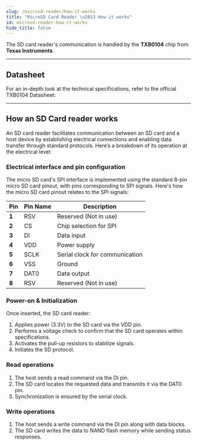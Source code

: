 ```yaml
---
slug: /microsd-reader/how-it-works
title: "MicroSD Card Reader \u2013 How it works"
id: microsd-reader-how-it-works
hide_title: false
---
```

The SD card reader's communication is handled by the **TXB0104** chip from **Texas Instruments**.

<CenteredImage src="/img/microsd-reader/texas.jpg" alt="TXB0104 chip on board" caption="TXB0104 chip on board" width="400px" />

---

## Datasheet

For an in-depth look at the technical specifications, refer to the official TXB0104 Datasheet:

<QuickLink  
  title="TXB0104 Datasheet"  
  description="Detailed technical documentation for the TXB0104 chip"  
  url="https://soldered.com/productdata/2022/03/Soldered_TXB0104PWR_datasheet.pdf"  
/>

---

## How an SD Card reader works

An SD card reader facilitates communication between an SD card and a host device by establishing electrical connections and enabling data transfer through standard protocols. Here’s a breakdown of its operation at the electrical level:

### Electrical interface and pin configuration

The micro SD card's SPI interface is implemented using the standard 8-pin micro SD card pinout, with pins corresponding to SPI signals. Here's how the micro SD card pinout relates to the SPI signals:

| Pin  | Pin Name | Description                             |
| ---- | -------- | --------------------------------------- |
| **1** | RSV      | Reserved (Not in use)                   |
| **2** | CS       | Chip selection for SPI                  |
| **3** | DI       | Data input                              |
| **4** | VDD      | Power supply                            |
| **5** | SCLK     | Serial clock for communication          |
| **6** | VSS      | Ground                                  |
| **7** | DAT0     | Data output                             |
| **8** | RSV      | Reserved (Not in use)                   |

<CenteredImage src="/img/microsd-reader/sd_card_pinout.png" alt="Pinout of an SD card" caption="Pinout of an SD card" width="300px" />

### Power-on & Initialization

Once inserted, the SD card reader:

1. Applies power (3.3V) to the SD card via the VDD pin.
2. Performs a voltage check to confirm that the SD card operates within specifications.
3. Activates the pull-up resistors to stabilize signals.
4. Initiates the SD protocol.

### Read operations

1. The host sends a read command via the DI pin.
2. The SD card locates the requested data and transmits it via the DAT0 pin.
3. Synchronization is ensured by the serial clock.

### Write operations

1. The host sends a write command via the DI pin along with data blocks.
2. The SD card writes the data to NAND flash memory while sending status responses.